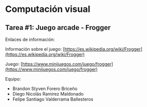 # Computación visual
## Tarea #1: Juego arcade - Frogger
Enlaces de información:

Información sobre el juego: [https://es.wikipedia.org/wiki/Frogger](https://es.wikipedia.org/wiki/Frogger)

Juego: [https://www.minijuegos.com/juego/frogger](https://www.minijuegos.com/juego/frogger)


Equipo:
- Brandon Styven Forero Briceño
- Diego Nicolás Ramírez Maldonado
- Felipe Santiago Valderrama Ballesteros